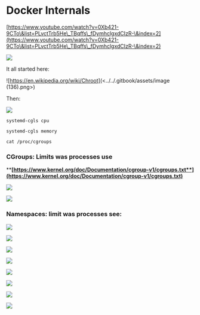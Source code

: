 # Docker Internals

[https://www.youtube.com/watch?v=0Xb421-9CTo\&list=PLvctTrb5He\_TBqffs\_fDymhclgxdCIzR-\&index=2](https://www.youtube.com/watch?v=0Xb421-9CTo\&list=PLvctTrb5He\_TBqffs\_fDymhclgxdCIzR-\&index=2)

![](<../../.gitbook/assets/image (135).png>)

It all started here:

![https://en.wikipedia.org/wiki/Chroot](<../../.gitbook/assets/image (136).png>)

Then:

![](<../../.gitbook/assets/image (137).png>)

`systemd-cgls cpu`

`systemd-cgls memory`

`cat /proc/cgroups`

### **CGroups: Limits was processes use**

****[**https://www.kernel.org/doc/Documentation/cgroup-v1/cgroups.txt**](https://www.kernel.org/doc/Documentation/cgroup-v1/cgroups.txt)****

![](<../../.gitbook/assets/image (149).png>)

![](<../../.gitbook/assets/image (138).png>)

### Namespaces: limit was processes see:

![](<../../.gitbook/assets/image (140).png>)

![](<../../.gitbook/assets/image (150).png>)

![](<../../.gitbook/assets/image (139).png>)

![](<../../.gitbook/assets/image (142).png>)

![](<../../.gitbook/assets/image (143).png>)

![](<../../.gitbook/assets/image (147).png>)

![](<../../.gitbook/assets/image (151).png>)

![](<../../.gitbook/assets/image (152).png>)
